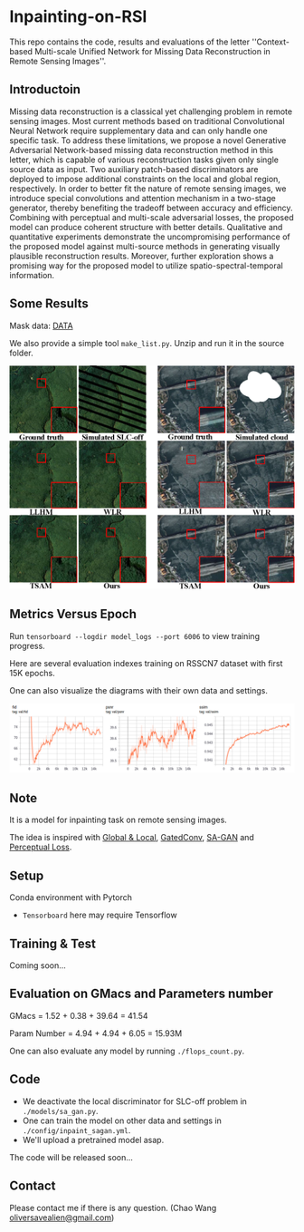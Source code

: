 # Inpainting-on-RSI
This repo contains the code, results and evaluations of the letter ''Context-based Multi-scale Unified Network for Missing Data Reconstruction in Remote Sensing Images''.

## Introductoin
Missing data reconstruction is a classical yet challenging problem in remote sensing images. Most current methods based on traditional Convolutional Neural Network require supplementary data and can only handle one specific task. To address these limitations, we propose a novel Generative Adversarial Network-based missing data reconstruction method in this letter, which is capable of various reconstruction tasks given only single source data as input. Two auxiliary patch-based discriminators are deployed to impose additional constraints on the local and global region, respectively. In order to better fit the nature of remote sensing images, we introduce special convolutions and attention mechanism in a two-stage generator, thereby benefiting the tradeoff between accuracy and efficiency. Combining with perceptual and multi-scale adversarial losses, the proposed model can produce coherent structure with better details. Qualitative and quantitative experiments demonstrate the uncompromising performance of the proposed model against multi-source methods in generating visually plausible reconstruction results. Moreover, further exploration shows a promising way for the proposed model to utilize spatio-spectral-temporal information.

## Some Results
Mask data: [DATA](https://drive.google.com/file/d/1p0Q1DO7J8Igj4-DZRonQhQOL2LsPGrD5/view?usp=sharing)

We also provide a simple tool `make_list.py`. Unzip and run it in the source folder.

![All text](https://github.com/Oliiveralien/Inpainting-on-RSI/blob/master/pics/newSLC.png)

## Metrics Versus Epoch
Run `tensorboard --logdir model_logs --port 6006` to view training progress.

Here are several evaluation indexes training on RSSCN7 dataset with first 15K epochs. 

One can also visualize the diagrams with their own data and settings.

![All text](https://github.com/Oliiveralien/Inpainting-on-RSI/blob/master/pics/metrics.png)

## Note
It is a model for inpainting task on remote sensing images. 

The idea is inspired with [Global & Local](https://dl.acm.org/doi/abs/10.1145/3072959.3073659), [GatedConv](https://arxiv.org/abs/1806.03589), [SA-GAN](http://proceedings.mlr.press/v97/zhang19d/zhang19d.pdf) and [Perceptual Loss](https://arxiv.org/abs/1603.08155).

## Setup
Conda environment with Pytorch
* `Tensorboard` here may require Tensorflow

## Training & Test
Coming soon...

## Evaluation on GMacs and Parameters number
GMacs = 1.52 + 0.38 + 39.64 = 41.54

Param Number = 4.94 + 4.94 + 6.05 = 15.93M

One can also evaluate any model by running `./flops_count.py`.

## Code
* We deactivate the local discriminator for SLC-off problem in `./models/sa_gan.py`. 
* One can train the model on other data and settings in `./config/inpaint_sagan.yml`.
* We'll upload a pretrained model asap.

The code will be released soon... 

## Contact
Please contact me if there is any question. (Chao Wang oliversavealien@gmail.com)
